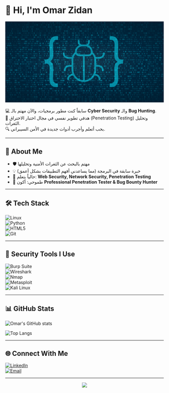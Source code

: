 
# 👋 Hi, I'm Omar Zidan  

![Security Researcher](https://github.com/omrzdn/omrzdn/blob/main/BugBounty.png)

💻 سابقاً كنت مطور برمجيات، والآن مهتم بالـ **Cyber Security** والـ **Bug Hunting**.  
🎯 هدفي تطوير نفسي في مجال اختبار الاختراق (Penetration Testing) وتحليل الثغرات.  
🔍 بحب أتعلم وأجرب أدوات جديدة في الأمن السيبراني.  

---

## 🚀 About Me  
- 🛡️ مهتم بالبحث عن الثغرات الأمنية وتحليلها  
- 💡 خبرة سابقة في البرمجة (مما يساعدني أفهم التطبيقات بشكل أعمق)  
- 🌱 حالياً بتعلم: **Web Security, Network Security, Penetration Testing**  
- 🎯 طموحي: أكون **Professional Penetration Tester & Bug Bounty Hunter**  

---

## 🛠 Tech Stack  
![Linux](https://img.shields.io/badge/Linux-FCC624?style=for-the-badge&logo=linux&logoColor=black)  
![Python](https://img.shields.io/badge/Python-3776AB?style=for-the-badge&logo=python&logoColor=white)  
![HTML5](https://img.shields.io/badge/HTML5-E34F26?style=for-the-badge&logo=html5&logoColor=white)  
![Git](https://img.shields.io/badge/Git-F05032?style=for-the-badge&logo=git&logoColor=white)  

---

## 🧰 Security Tools I Use  
![Burp Suite](https://img.shields.io/badge/Burp_Suite-F24E1E?style=for-the-badge&logo=burpsuite&logoColor=white)  
![Wireshark](https://img.shields.io/badge/Wireshark-1679A7?style=for-the-badge&logo=wireshark&logoColor=white)  
![Nmap](https://img.shields.io/badge/Nmap-00457C?style=for-the-badge&logo=nmap&logoColor=white)  
![Metasploit](https://img.shields.io/badge/Metasploit-2E72B5?style=for-the-badge&logo=metasploit&logoColor=white)  
![Kali Linux](https://img.shields.io/badge/Kali_Linux-557C94?style=for-the-badge&logo=kalilinux&logoColor=white)  

---

## 📊 GitHub Stats  
![Omar's GitHub stats](https://github-readme-stats.vercel.app/api?username=omarzidan&show_icons=true&theme=radical)  

![Top Langs](https://github-readme-stats.vercel.app/api/top-langs/?username=omarzidan&layout=compact&theme=radical)  

---

## 🌐 Connect With Me  
[![LinkedIn](https://img.shields.io/badge/LinkedIn-blue?style=for-the-badge&logo=linkedin)](https://linkedin.com/in/omrzdn)  
[![Email](https://img.shields.io/badge/Email-D14836?style=for-the-badge&logo=gmail&logoColor=white)](mailto:th3develop@gmail.com)  

---

<p align="center">
  <img src="https://readme-typing-svg.herokuapp.com?size=22&color=FF0000&center=true&vCenter=true&lines=Cyber+Security+Enthusiast;Bug+Hunter;Ex-Programmer;Always+Learning" />
</p>

